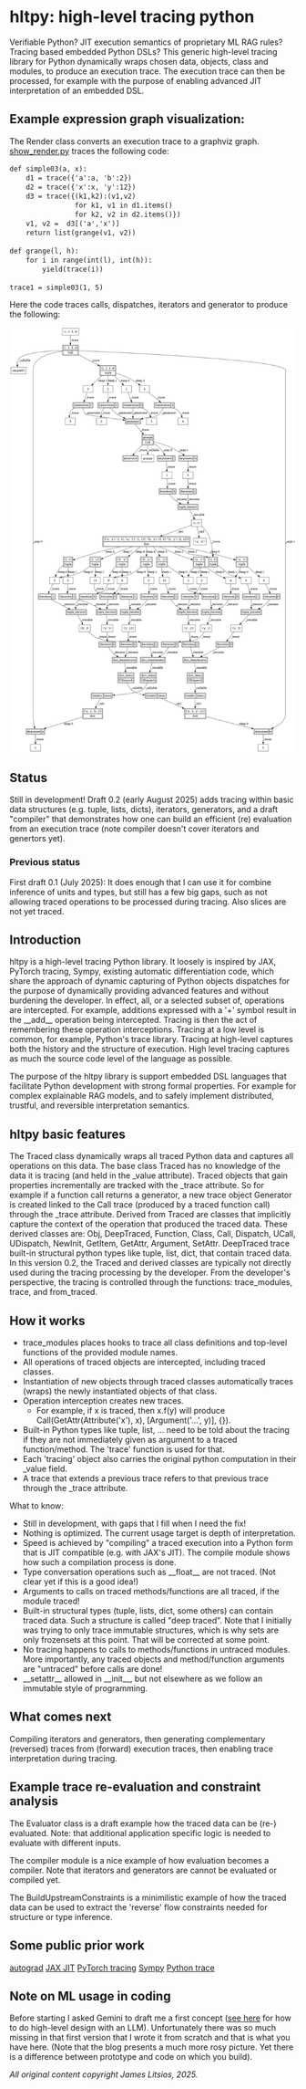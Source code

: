 # hltpy: high-level tracing python  
Verifiable Python? JIT execution semantics of proprietary ML RAG rules? Tracing
based embedded Python DSLs?  This generic high-level tracing library for Python
dynamically wraps chosen data, objects, class and modules, to produce an
execution trace. The execution trace can then be processed, for example with
the purpose of enabling advanced JIT interpretation of an embedded DSL.

## Example expression graph visualization:
The Render class converts an execution trace to a graphviz graph.
[show_render.py](./show_render.py) traces the following code:
```
def simple03(a, x):
    d1 = trace({'a':a, 'b':2})
    d2 = trace({'x':x, 'y':12})
    d3 = trace({(k1,k2):(v1,v2) 
                for k1, v1 in d1.items() 
                for k2, v2 in d2.items()})
    v1, v2 =  d3[('a','x')]
    return list(grange(v1, v2))

def grange(l, h):
    for i in range(int(l), int(h)):
        yield(trace(i))
  
trace1 = simple03(1, 5)
``` 
Here the code traces calls, dispatches, iterators and generator to produce the following:

![output of show_render.py](./Graph.gv.png) 

## Status
Still in development! Draft 0.2 (early August 2025) adds tracing within basic
data structures (e.g.  tuple, lists, dicts), iterators, generators, and a draft
"compiler" that demonstrates how one can build an efficient (re) evaluation
from an execution trace (note compiler doesn't cover iterators and genertors
yet).

### Previous status
First draft 0.1 (July 2025): It does enough that I can use it for combine
inference of units and types, but still has a few big gaps, such as not
allowing traced operations to be processed during tracing. Also slices are not
yet traced.

## Introduction
hltpy is a high-level tracing Python library. It loosely is inspired by JAX,
PyTorch tracing, Sympy, existing automatic differentiation code, which share
the approach of dynamic capturing of Python objects dispatches for the purpose
of dynamically providing advanced features and without burdening the developer.
In effect, all, or a selected subset of, operations are intercepted. For
example, additions expressed with a '+' symbol result in the \_\_add\_\_
operation being intercepted.  Tracing is then the act of remembering these
operation interceptions.  Tracing at a low level is common, for example, Python's
trace library.  Tracing at high-level captures both the history and the
structure of execution.  High level tracing captures as much the source code
level of the language as possible.

The purpose of the hltpy library is support embedded DSL languages that 
facilitate Python development with strong formal properties. For
example for complex explainable RAG models, and to safely implement
distributed, trustful, and reversible interpretation semantics. 

## hltpy basic features
The Traced class dynamically wraps all traced Python data and captures all
operations on this data. The base class Traced has no knowledge of the data it
is tracing (and held in the \_value attribute). Traced objects that gain
properties incrementally are tracked with the \_trace attribute. So for example
if a function call returns a generator, a new trace object Generator is created
linked to the Call trace (produced by a traced function call) through the
\_trace attribute.  Derived from Traced are classes that implicitly capture the
context of the operation that produced the traced data. These derived classes
are: Obj, DeepTraced, Function, Class, Call, Dispatch, UCall, UDispatch,
NewInit, GetItem, GetAttr, Argument, SetAttr.  DeepTraced trace built-in
structural python types like tuple, list, dict, that contain traced data.  In
this version 0.2, the Traced and derived classes are typically not directly
used during the tracing processing by the developer.  From the developer's
perspective, the tracing is controlled through the functions: trace\_modules,
trace, and from\_traced. 

## How it works
- trace\_modules places hooks to trace all class definitions and top-level 
functions of the provided module names. 
- All operations of traced objects are intercepted, including traced classes. 
- Instantiation of new objects through traced classes automatically traces 
(wraps) the newly instantiated objects of that class.
- Operation interception creates new traces. 
   - For example, if x is traced, then 
x\.f(y) will produce Call(GetAttr(Attribute('x'), x), [Argument('...', y)], {}).
- Built-in Python types like tuple, list, ... need to be told about the tracing if they are not immediately given as argument to a traced function/method. The 'trace' function is used for that.
- Each 'tracing' object also carries the original python computation in their
\_value field.
- A trace that extends a previous trace refers to that previous trace through the \_trace attribute.

What to know:

- Still in development, with gaps that I fill when I need the fix!
- Nothing is optimized. The current usage target is depth of interpretation.
- Speed is achieved by "compiling" a traced execution into a Python form that
  is JIT compatible (e.g. with JAX's JIT). The compile module shows how such a
compilation process is done. 
- Type conversation operations such as \_\_float\_\_ are not traced. (Not clear
  yet if this is a good idea!)
- Arguments to calls on traced methods/functions are all traced, if 
the module traced!
- Built-in structural types (tuple, lists, dict, some others) can contain
  traced data. Such a structure is called "deep traced". Note that I initially
was trying to only trace immutable structures, which is why sets are only
frozensets at this point. That will be corrected at some point.
- No tracing happens to calls to methods/functions in untraced modules. More
importantly, any traced objects and method/function arguments are "untraced"
before calls are done!
- \_\_setattr\_\_ allowed in \_\_init\_\_, but not elsewhere as we follow an immutable style of programming.

## What comes next
Compiling iterators and generators, then generating complementary (reversed)
traces from (forward) execution traces, then enabling trace interpretation
during tracing.

## Example trace re-evaluation and constraint analysis
The Evaluator class is a draft example how the traced data can be (re-)
evaluated. Note: that additional application specific logic is needed to
evaluate with different inputs.

The compiler module is a nice example of how evaluation becomes a compiler.
Note that iterators and generators are cannot be evaluated or compiled yet.

The BuildUpstreamConstraints is a minimilistic example of how the traced data
can be used to extract the 'reverse' flow constraints needed for structure or 
type inference.   

## Some public prior work
[autograd](https://github.com/HIPS/autograd)
[JAX JIT](https://research.google/pubs/compiling-machine-learning-programs-via-high-level-tracing/)
[PyTorch tracing](https://docs.pytorch.org/docs/1.9.0/jit.html)
[Sympy](https://www.sympy.org/en/index.html)
[Python trace](https://docs.python.org/3/library/trace.html)

## Note on ML usage in coding
Before starting I asked Gemini to draft me a first concept 
([see here](https://equational.blogspot.com/2025/06/master-class-techniques-for-llm.html) 
for how to do high-level design with an LLM). Unfortunately there was so much
missing in that first version that I wrote it from scratch and that is what you
have here. (Note that the blog presents a much more rosy picture. Yet there is
a difference between prototype and code on which you build).

_All original content copyright James Litsios, 2025._
